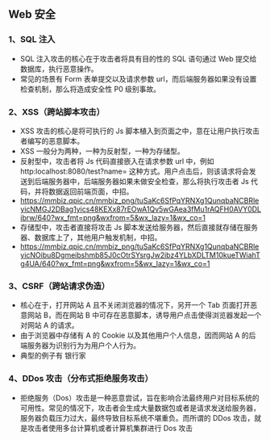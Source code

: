 ## Web 安全

### 1、SQL 注入

+ SQL 注入攻击的核心在于攻击者将具有目的性的 SQL 语句通过 Web 提交给数据库，执行恶意操作。
+ 常见的场景有 Form 表单提交以及请求参数 url，而后端服务器如果没有设置检查机制，那么将造成安全性 P0 级别事故。



### 2、XSS（跨站脚本攻击）

+ XSS 攻击的核心是将可执行的 Js 脚本植入到页面之中，意在让用户执行攻击者编写的恶意脚本。
+ XSS 一般分为两种，一种为反射型，一种为存储型。
+ 反射型中，攻击者将 Js 代码直接嵌入在请求参数 url 中，例如 <a>http:localhost:8080/test?name=<script>alert("you are under attack")</script></a> 这种方式。用户点击后，则该请求将会发送到后端服务器中，后端服务器如果未做安全检查，那么将执行攻击者 Js 代码，并将数据返回前端页面，中招。
+ https://mmbiz.qpic.cn/mmbiz_png/tuSaKc6SfPqYRNXg1QunqbaNCBRleyicNMGJ2DBag1yics48KEXx87rEOwA1Qv5wGAea3fMu1rAQFH0AVY0DLibrw/640?wx_fmt=png&wxfrom=5&wx_lazy=1&wx_co=1
+ 存储型中，攻击者直接将攻击 Js 脚本发送给服务器，然后直接就存储在服务器、数据库上了，其他用户触发机制，中招。
+ https://mmbiz.qpic.cn/mmbiz_png/tuSaKc6SfPqYRNXg1QunqbaNCBRleyicNOibu8Dgmeibshmb85J0cOtrSYsrgJw2ibz4YLbXDLTM10kueTWiahTg4UA/640?wx_fmt=png&wxfrom=5&wx_lazy=1&wx_co=1

### 3、CSRF（跨站请求伪造）
+ 核心在于，打开网站 A 且不关闭浏览器的情况下，另开一个 Tab 页面打开恶意网站 B，而在网站 B 中可存在恶意脚本，诱导用户点击使得浏览器发起一个对网站 A 的请求。
+ 由于浏览器中存储有 A 的 Cookie 以及其他用户个人信息，因而网站 A 的后端服务器为识别行为为用户个人行为。
+ 典型的例子有 银行家

### 4、DDos 攻击（分布式拒绝服务攻击）
+ 拒绝服务（Dos）攻击是一种恶意尝试，旨在影响合法最终用户对目标系统的可用性。常见的情况下，攻击者会生成大量数据包或者是请求发送给服务器，服务器负载压力过大，最终导致目标系统不堪重负。而所谓的 DDos 攻击，就是攻击者使用多台计算机或者计算机集群进行 Dos 攻击